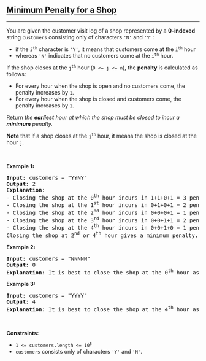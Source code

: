 <h2><a href="https://leetcode.com/problems/minimum-penalty-for-a-shop/" target="_blank">Minimum Penalty for a Shop</a></h2>
<hr><p>You are given the customer visit log of a shop represented by a <strong>0-indexed</strong> string <code>customers</code> consisting only of characters <code>'N'</code> and <code>'Y'</code>:</p>
<ul>
<li>if the <code>i<sup>th</sup></code> character is <code>'Y'</code>, it means that customers come at the <code>i<sup>th</sup></code> hour</li>
<li>whereas <code>'N'</code> indicates that no customers come at the <code>i<sup>th</sup></code> hour.</li>
</ul>
<p>If the shop closes at the <code>j<sup>th</sup></code> hour (<code>0 &lt;= j &lt;= n</code>), the <strong>penalty</strong> is calculated as follows:</p>
<ul>
<li>For every hour when the shop is open and no customers come, the penalty increases by <code>1</code>.</li>
<li>For every hour when the shop is closed and customers come, the penalty increases by <code>1</code>.</li>
</ul>
<p>Return<em> the <strong>earliest</strong> hour at which the shop must be closed to incur a <strong>minimum</strong> penalty.</em></p>
<p><strong>Note</strong> that if a shop closes at the <code>j<sup>th</sup></code> hour, it means the shop is closed at the hour <code>j</code>.</p>
<p> </p>
<p><strong class="example">Example 1:</strong></p>
<pre><strong>Input:</strong> customers = "YYNY"
<strong>Output:</strong> 2
<strong>Explanation:</strong> 
- Closing the shop at the 0<sup>th</sup> hour incurs in 1+1+0+1 = 3 penalty.
- Closing the shop at the 1<sup>st</sup> hour incurs in 0+1+0+1 = 2 penalty.
- Closing the shop at the 2<sup>nd</sup> hour incurs in 0+0+0+1 = 1 penalty.
- Closing the shop at the 3<sup>rd</sup> hour incurs in 0+0+1+1 = 2 penalty.
- Closing the shop at the 4<sup>th</sup> hour incurs in 0+0+1+0 = 1 penalty.
Closing the shop at 2<sup>nd</sup> or 4<sup>th</sup> hour gives a minimum penalty. Since 2 is earlier, the optimal closing time is 2.
</pre>
<p><strong class="example">Example 2:</strong></p>
<pre><strong>Input:</strong> customers = "NNNNN"
<strong>Output:</strong> 0
<strong>Explanation:</strong> It is best to close the shop at the 0<sup>th</sup> hour as no customers arrive.</pre>
<p><strong class="example">Example 3:</strong></p>
<pre><strong>Input:</strong> customers = "YYYY"
<strong>Output:</strong> 4
<strong>Explanation:</strong> It is best to close the shop at the 4<sup>th</sup> hour as customers arrive at each hour.
</pre>
<p> </p>
<p><strong>Constraints:</strong></p>
<ul>
<li><code>1 &lt;= customers.length &lt;= 10<sup>5</sup></code></li>
<li><code>customers</code> consists only of characters <code>'Y'</code> and <code>'N'</code>.</li>
</ul>

